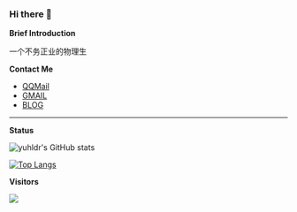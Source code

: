 ### Hi there 👋

<!--
**yuhlzu/yuhlzu** is a ✨ _special_ ✨ repository because its `README.md` (this file) appears on your GitHub profile.

Here are some ideas to get you started:

- 🔭 I’m currently working on ...
- 🌱 I’m currently learning ...
- 👯 I’m looking to collaborate on ...
- 🤔 I’m looking for help with ...
- 💬 Ask me about ...
- 📫 How to reach me: ...
- 😄 Pronouns: ...
- ⚡ Fun fact: ...
-->

**Brief Introduction**

一个不务正业的物理生

**Contact Me**

- [QQMail](mailto:yuhldr@qq.com)
- [GMAIL](mailto:yuhldr@gmail.com)
- [BLOG](https://yuhldr.github.io/)

- - -

**Status**

![yuhldr's GitHub stats](https://github-readme-stats.vercel.app/api?username=yuhldr&show_icons=true&theme=radical)

[![Top Langs](https://github-readme-stats.vercel.app/api/top-langs/?username=yuhldr&show_icons=true&title_color=fff&icon_color=79ff97&text_color=9f9f9f&bg_color=151515)](https://github.com/yuhldr/yuhldr)


**Visitors**

![](https://count.getloli.com/get/@yuhldr?theme=rule34)
